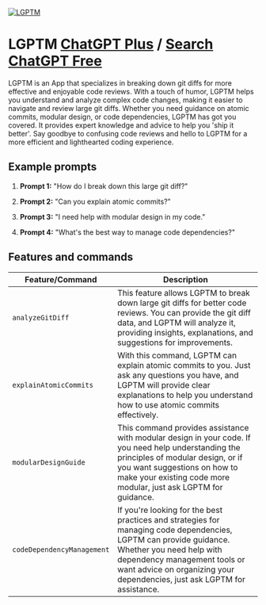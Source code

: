 
[![LGPTM](https://files.oaiusercontent.com/file-wTkbYf6Fps3lcQFgre1TgY1T?se=2123-10-18T12%3A48%3A32Z&sp=r&sv=2021-08-06&sr=b&rscc=max-age%3D31536000%2C%20immutable&rscd=attachment%3B%20filename%3Db4e657e0-b2dd-42c3-a7d3-e3eb9ef3640d.png&sig=%2ByGodrvICicQYFIJZ1MXAm8vPP8WhtAg2TvGZu7amzE%3D)](https://chat.openai.com/g/g-3g55HFiW9-lgptm)

# LGPTM [ChatGPT Plus](https://chat.openai.com/g/g-3g55HFiW9-lgptm) / [Search ChatGPT Free](https://gptcall.net/index.html#/?search=LGPTM)

LGPTM is an App that specializes in breaking down git diffs for more effective and enjoyable code reviews. With a touch of humor, LGPTM helps you understand and analyze complex code changes, making it easier to navigate and review large git diffs. Whether you need guidance on atomic commits, modular design, or code dependencies, LGPTM has got you covered. It provides expert knowledge and advice to help you 'ship it better'. Say goodbye to confusing code reviews and hello to LGPTM for a more efficient and lighthearted coding experience.

## Example prompts

1. **Prompt 1:** "How do I break down this large git diff?"

2. **Prompt 2:** "Can you explain atomic commits?"

3. **Prompt 3:** "I need help with modular design in my code."

4. **Prompt 4:** "What's the best way to manage code dependencies?"

## Features and commands

| Feature/Command | Description |
| --- | --- |
| `analyzeGitDiff` | This feature allows LGPTM to break down large git diffs for better code reviews. You can provide the git diff data, and LGPTM will analyze it, providing insights, explanations, and suggestions for improvements. |
| `explainAtomicCommits` | With this command, LGPTM can explain atomic commits to you. Just ask any questions you have, and LGPTM will provide clear explanations to help you understand how to use atomic commits effectively. |
| `modularDesignGuide` | This command provides assistance with modular design in your code. If you need help understanding the principles of modular design, or if you want suggestions on how to make your existing code more modular, just ask LGPTM for guidance. |
| `codeDependencyManagement` | If you're looking for the best practices and strategies for managing code dependencies, LGPTM can provide guidance. Whether you need help with dependency management tools or want advice on organizing your dependencies, just ask LGPTM for assistance. |


